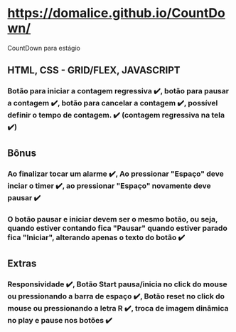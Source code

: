 # https://domalice.github.io/CountDown/
CountDown para estágio

## HTML, CSS - GRID/FLEX, JAVASCRIPT

### Botão para iniciar a contagem regressiva ✔️, botão para pausar a contagem ✔️, botão para cancelar a contagem ✔️, possível definir o tempo de contagem. ✔️ (contagem regressiva na tela ✔️)

## Bônus

### Ao finalizar tocar um alarme ✔️, Ao pressionar "Espaço" deve inciar o timer ✔️, ao pressionar "Espaço" novamente deve pausar ✔️
### O botão pausar e iniciar devem ser o mesmo botão, ou seja, quando estiver contando fica "Pausar" quando estiver parado fica "Iniciar", alterando apenas o texto do botão ✔️

## Extras

### Responsividade ✔️, Botão Start pausa/inicia no click do mouse ou pressionando a barra de espaço ✔️, Botão reset no click do mouse ou pressionando a letra R ✔️, troca de imagem dinâmica no play e pause nos botões ✔️
